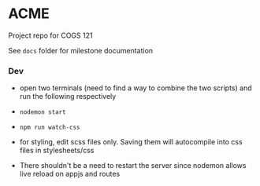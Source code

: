 # ACME

Project repo for COGS 121

See `docs` folder for milestone documentation

### Dev

- open two terminals (need to find a way to combine the two scripts) and run the following respectively

- `nodemon start`

- `npm run watch-css`

- for styling, edit scss files only. Saving them will autocompile into css files in stylesheets/css

- There shouldn't be a need to restart the server since nodemon allows live reload on appjs and routes
